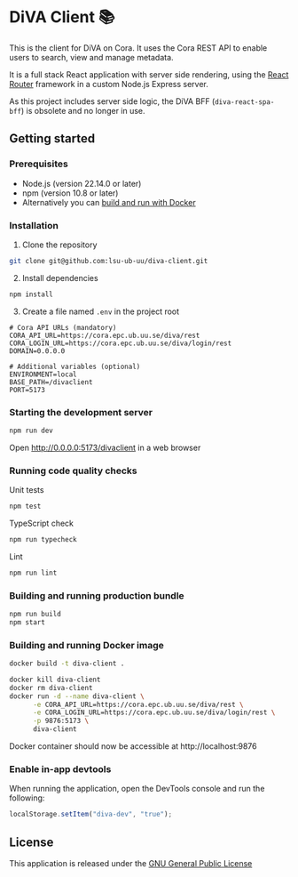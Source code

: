 # DiVA Client 📚

This is the client for DiVA on Cora. It uses the Cora REST API to enable users to search, view and manage metadata.

It is a full stack React application with server side rendering, using the [React Router](https://reactrouter.com) framework in a custom Node.js Express server.

As this project includes server side logic, the DiVA BFF (`diva-react-spa-bff`) is obsolete and no longer in use.

## Getting started

### Prerequisites
- Node.js (version 22.14.0 or later)
- npm (version 10.8 or later)
- Alternatively you can [build and run with Docker](#building-and-running-docker-image)

### Installation
1. Clone the repository
```bash
git clone git@github.com:lsu-ub-uu/diva-client.git
```
2. Install dependencies
```bash
npm install
```

3. Create a file named `.env` in the project root 
```.dotenv
# Cora API URLs (mandatory)
CORA_API_URL=https://cora.epc.ub.uu.se/diva/rest
CORA_LOGIN_URL=https://cora.epc.ub.uu.se/diva/login/rest
DOMAIN=0.0.0.0

# Additional variables (optional)
ENVIRONMENT=local
BASE_PATH=/divaclient
PORT=5173
```

### Starting the development server
```bash
npm run dev
```

Open http://0.0.0.0:5173/divaclient in a web browser

### Running code quality checks
Unit tests
```bash
npm test
```

TypeScript check
```bash
npm run typecheck
```

Lint
```bash
npm run lint
```

### Building and running production bundle
```bash
npm run build
npm start
```

### Building and running Docker image
```bash
docker build -t diva-client .
```

```bash
docker kill diva-client
docker rm diva-client
docker run -d --name diva-client \
      -e CORA_API_URL=https://cora.epc.ub.uu.se/diva/rest \
      -e CORA_LOGIN_URL=https://cora.epc.ub.uu.se/diva/login/rest \
      -p 9876:5173 \
      diva-client
  ```

Docker container should now be accessible at http://localhost:9876

### Enable in-app devtools
When running the application, open the DevTools console and run the following:
```javascript
localStorage.setItem("diva-dev", "true");
```

## License
This application is released under the [GNU General Public License](https://github.com/lsu-ub-uu/diva-client/blob/master/LICENSE)
